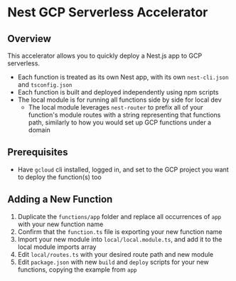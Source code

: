 # Nest GCP Serverless Accelerator

## Overview

This accelerator allows you to quickly deploy a Nest.js app to GCP serverless.

- Each function is treated as its own Nest app, with its own `nest-cli.json` and `tsconfig.json`
- Each function is built and deployed independently using npm scripts
- The local module is for running all functions side by side for local dev
  - The local module leverages `nest-router` to prefix all of your function's module routes with a string representing that functions path, similarly to how you would set up GCP functions under a domain

## Prerequisites

- Have `gcloud` cli installed, logged in, and set to the GCP project you want to deploy the function(s) too

## Adding a New Function

1. Duplicate the `functions/app` folder and replace all occurrences of `app` with your new function name
2. Confirm that the `function.ts` file is exporting your new function name
3. Import your new module into `local/local.module.ts`, and add it to the local module imports array
4. Edit `local/routes.ts` with your desired route path and new module
5. Edit `package.json` with new `build` and `deploy` scripts for your new functions, copying the example from `app`
